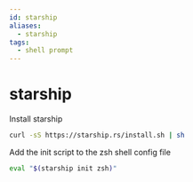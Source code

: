 ```yaml
---
id: starship
aliases:
  - starship
tags:
  - shell prompt
---
```


# starship

Install starship
```bash
curl -sS https://starship.rs/install.sh | sh
```

Add the init script to the zsh shell config file
```bash
eval "$(starship init zsh)"
```
